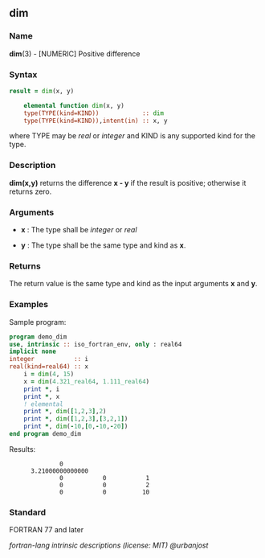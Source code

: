 ## dim

### **Name**

**dim**(3) - \[NUMERIC\] Positive difference

### **Syntax**

```fortran
result = dim(x, y)

    elemental function dim(x, y)
    type(TYPE(kind=KIND))            :: dim
    type(TYPE(kind=KIND)),intent(in) :: x, y
```

where TYPE may be _real_ or _integer_ and KIND is any supported kind for the type.

### **Description**

**dim(x,y)** returns the difference **x - y** if the result is positive;
otherwise it returns zero.

### **Arguments**

- **x**
  : The type shall be _integer_ or _real_

- **y**
  : The type shall be the same type and kind as **x**.

### **Returns**

The return value is the same type and kind as the input arguments **x** and **y**.

### **Examples**

Sample program:

```fortran
program demo_dim
use, intrinsic :: iso_fortran_env, only : real64
implicit none
integer           :: i
real(kind=real64) :: x
    i = dim(4, 15)
    x = dim(4.321_real64, 1.111_real64)
    print *, i
    print *, x
    ! elemental
    print *, dim([1,2,3],2)
    print *, dim([1,2,3],[3,2,1])
    print *, dim(-10,[0,-10,-20])
end program demo_dim
```

Results:

```text
              0
      3.21000000000000
              0           0           1
              0           0           2
              0           0          10
```

### **Standard**

FORTRAN 77 and later

_fortran-lang intrinsic descriptions (license: MIT) \@urbanjost_
